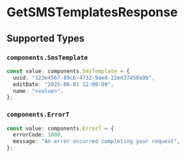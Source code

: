 # GetSMSTemplatesResponse


## Supported Types

### `components.SmsTemplate`

```typescript
const value: components.SmsTemplate = {
  uuid: "123e4567-89cb-4732-9aed-22ed37450a9b",
  editDate: "2025-06-01 12:00:00",
  name: "<value>",
};
```

### `components.ErrorT`

```typescript
const value: components.ErrorT = {
  errorCode: 1000,
  message: "An error occurred completing your request",
};
```

